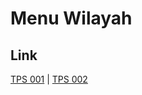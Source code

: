 # Menu Wilayah

## Link

[TPS 001](https://github.com/gigit-pemilu/pemilu-2024-95-papua-pegunungan/tree/main/pilpres/hitung-suara/sub/95-papua-pegunungan/sub/03-yahukimo/sub/24-pronggoli/sub/2008-pronggoli/sub/001-tps)
 | 
[TPS 002](https://github.com/gigit-pemilu/pemilu-2024-95-papua-pegunungan/tree/main/pilpres/hitung-suara/sub/95-papua-pegunungan/sub/03-yahukimo/sub/24-pronggoli/sub/2008-pronggoli/sub/002-tps)

